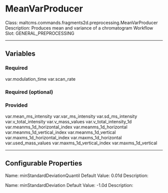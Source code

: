 <h1>MeanVarProducer</h1>
Class: maltcms.commands.fragments2d.preprocessing.MeanVarProducer
Description: Produces mean and variance of a chromatogram
Workflow Slot: GENERAL_PREPROCESSING

---

<h2>Variables</h2>
<h3>Required</h3>
	var.modulation_time
	var.scan_rate

<h3>Required (optional)</h3>

<h3>Provided</h3>
	var.mean_ms_intensity
	var.var_ms_intensity
	var.sd_ms_intensity
	var.v_total_intensity
	var.v_mass_values
	var.v_total_intensity_1d
	var.meanms_1d_horizontal_index
	var.meanms_1d_horizontal
	var.meanms_1d_vertical_index
	var.meanms_1d_vertical
	var.maxms_1d_horizontal_index
	var.maxms_1d_horizontal
	var.used_mass_values
	var.maxms_1d_vertical_index
	var.maxms_1d_vertical

---

<h2>Configurable Properties</h2>
Name: minStandardDeviationQuantil
Default Value: 0.01d
Description: 

Name: minStandardDeviation
Default Value: -1.0d
Description: 

